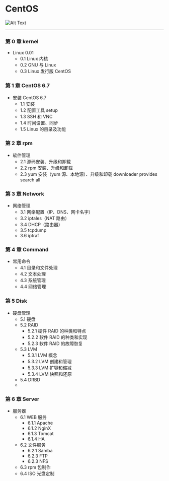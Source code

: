 
# CentOS #

![Alt Text](https://www.centos.org/images/logo_small.png "CentOS")

-----------------------------------

### 第 0 章 kernel ###

*  Linux 0.01
   * 0.1 Linux 内核
   * 0.2 GNU 与 Linux
   * 0.3 Linux 发行版 CentOS

### 第 1 章 CentOS 6.7 ###

* 安装 CentOS 6.7
  * 1.1 安装
  * 1.2 配置工具 setup
  * 1.3 SSH 和 VNC
  * 1.4 时间设置、同步
  * 1.5 Linux 的目录及功能

### 第 2 章 rpm ###

* 软件管理
  * 2.1 源码安装、升级和卸载
  * 2.2 rpm 安装、升级和卸载
  * 2.3 yum 安装（yum 源、本地源）、升级和卸载 downloader provides search all

### 第 3 章 Network ###

* 网络管理
  * 3.1 网络配置（IP、DNS、网卡名字）
  * 3.2 iptales（NAT 路由）
  * 3.4 DHCP（路由器）
  * 3.5 tcpdump
  * 3.6 iptraf

### 第 4 章 Command ###

* 常用命令
  * 4.1 目录和文件处理
  * 4.2 文本处理
  * 4.3 系统管理
  * 4.4 网络管理

### 第 5 Disk ###

* 硬盘管理
  * 5.1 硬盘
  * 5.2 RAID
    * 5.2.1 硬件 RAID 的种类和特点
    * 5.2.2 软件 RAID 的种类和实现
    * 5.2.3 软件 RAID 的故障恢复
  * 5.3 LVM
    * 5.3.1 LVM 概念
    * 5.3.2 LVM 创建和管理
    * 5.3.3 LVM 扩容和缩减
    * 5.3.4 LVM 快照和还原
  * 5.4 DRBD
  * 

### 第 6 章 Server ###

* 服务器
  * 6.1 WEB 服务
     * 6.1.1 Apache
     * 6.1.2 NginX
     * 6.1.3 Tomcat
     * 6.1.4 HA
  * 6.2 文件服务
     * 6.2.1 Samba
     * 6.2.3 FTP
     * 6.2.3 NFS
  * 6.3 rpm 包制作
  * 6.4 ISO 光盘定制
















